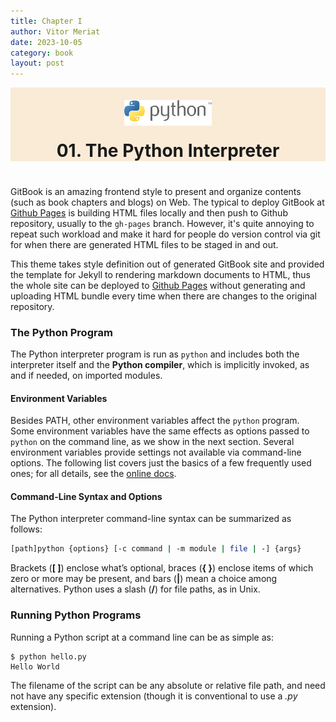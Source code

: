 ```yaml
---
title: Chapter I
author: Vitor Meriat
date: 2023-10-05
category: book
layout: post
---
```


<div align="center" style="background: antiquewhite;">
  <img width="140" src="../assets/python-3.svg" style="margin-top:20px">
  <p style="font-size: 2em;font-weight: bold;margin-bottom:40px;margin-top:20px">01. The Python Interpreter</p>
</div>


GitBook is an amazing frontend style to present and organize contents (such as book chapters and blogs) on Web. The typical to deploy GitBook at [Github Pages][1] is building HTML files locally and then push to Github repository, usually to the `gh-pages` branch. However, it's quite annoying to repeat such workload and make it hard for people do version control via git for when there are generated HTML files to be staged in and out.

This theme takes style definition out of generated GitBook site and provided the template for Jekyll to rendering markdown documents to HTML, thus the whole site can be deployed to [Github Pages][1] without generating and uploading HTML bundle every time when there are changes to the original repository.

### The Python Program

The Python interpreter program is run as `python` and includes both the interpreter itself and the **Python compiler**, which is implicitly invoked, as and if needed, on imported modules.

#### Environment Variables

Besides PATH, other environment variables affect the `python` program. Some environment variables have the same effects as options passed to `python` on the command line, as we show in the next section. Several environment variables provide settings not available via command-line options. The following list covers just the basics of a few frequently used ones; for all details, see the [online docs](https://docs.python.org/3/using/cmdline.html#environment-variables).

#### Command-Line Syntax and Options

The Python interpreter command-line syntax can be summarized as follows:

```bash
[path]python {options} [-c command | -m module | file | -] {args}
```

Brackets (**[ ]**) enclose what’s optional, braces (**{ }**) enclose items of which zero or more may be present, and bars (**\|**) mean a choice among alternatives. Python uses a slash (**/**) for file paths, as in Unix.

### Running Python Programs

Running a Python script at a command line can be as simple as:

```
$ python hello.py
Hello World
```

The filename of the script can be any absolute or relative file path, and need not have any specific extension (though it is conventional to use a *.py* extension).


[1]: https://pages.github.com

